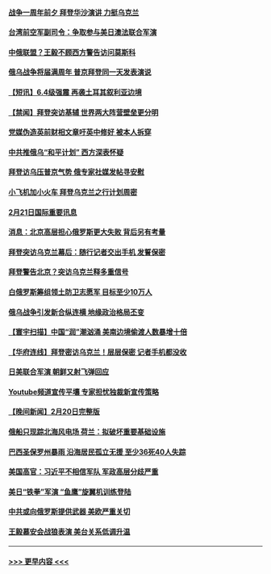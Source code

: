 #### [战争一周年前夕 拜登华沙演讲 力挺乌克兰](../pages/prog202/a103654501.md?t=02220943) 
#### [台湾前空军副司令：争取参与美日澳法联合军演](../pages/prog202/a103654311.md?t=02220943) 
#### [中俄联盟？王毅不顾西方警告访问莫斯科](../pages/prog202/a103654309.md?t=02220943) 
#### [俄乌战争将届满周年 普京拜登同一天发表演说](../pages/prog202/a103654307.md?t=02220943) 
#### [【短讯】6.4级强震 再袭土耳其叙利亚边境](../pages/prog202/a103654315.md?t=02220943) 
#### [【禁闻】拜登突访基辅 世界两大阵营壁垒更分明](../pages/prog202/a103654270.md?t=02220943) 
#### [党媒伪造英前财相文章吁英中修好 被本人拆穿](../pages/prog202/a103654249.md?t=02220943) 
#### [中共推俄乌“和平计划” 西方深表怀疑](../pages/prog202/a103654125.md?t=02220943) 
#### [拜登访乌压普京气势 俄专家社媒发帖寻安慰](../pages/prog202/a103654141.md?t=02220943) 
#### [小飞机加小火车 拜登乌克兰之行计划周密](../pages/prog202/a103654138.md?t=02220943) 
#### [2月21日国际重要讯息](../pages/prog202/a103654149.md?t=02220943) 
#### [消息：北京高层担心俄罗斯更大失败 背后另有考量](../pages/prog202/a103654074.md?t=02220943) 
#### [拜登突访乌克兰幕后：随行记者交出手机 发誓保密](../pages/prog202/a103654097.md?t=02220943) 
#### [拜登警告北京？突访乌克兰释多重信号](../pages/prog202/a103654079.md?t=02220943) 
#### [白俄罗斯筹组领土防卫志愿军 目标至少10万人](../pages/prog202/a103654063.md?t=02220943) 
#### [俄乌战争引发新合纵连横 地缘政治格局丕变](../pages/prog202/a103654030.md?t=02220943) 
#### [【寰宇扫描】中国“润”潮汹涌 美南边境偷渡人数暴增十倍](../pages/prog202/a103653979.md?t=02220943) 
#### [【华府连线】拜登密访乌克兰！层层保密 记者手机都没收](../pages/prog202/a103653974.md?t=02220943) 
#### [日美联合军演 朝鲜又射飞弹回应](../pages/prog202/a103653980.md?t=02220943) 
#### [Youtube频道宣传平壤 专家担忧独裁新宣传策略](../pages/prog202/a103653981.md?t=02220943) 
#### [【晚间新闻】2月20日完整版](../pages/prog202/a103653954.md?t=02220943) 
#### [俄船只现踪北海风电场 荷兰：拟破坏重要基础设施](../pages/prog202/a103653964.md?t=02220943) 
#### [巴西圣保罗州暴雨 沿海居民孤立无援 至少36死40人失踪](../pages/prog202/a103653906.md?t=02220943) 
#### [美国高官：习近平不相信军队 军政高层分歧严重](../pages/prog202/a103653857.md?t=02220943) 
#### [美日“铁拳”军演 “鱼鹰”旋翼机训练登陆](../pages/prog202/a103653891.md?t=02220943) 
#### [中共或向俄罗斯提供武器 美欧严重关切](../pages/prog202/a103653826.md?t=02220943) 
#### [王毅慕安会战狼表演 美台关系低调升温](../pages/prog202/a103653827.md?t=02220943) 

----
#### [ >>> 更早内容 <<< ](../indexes/prog202-earlier.md)

